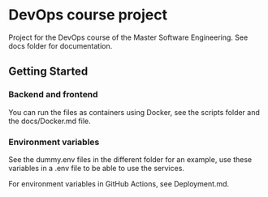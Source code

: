 # DevOps course project
Project for the DevOps course of the Master Software Engineering. See docs folder for documentation.


## Getting Started
### Backend and frontend
You can run the files as containers using Docker, see the scripts folder and the docs/Docker.md file.

### Environment variables
See the dummy.env files in the different folder for an example, use these variables in a .env file to be able to use the services.

For environment variables in GitHub Actions, see Deployment.md.